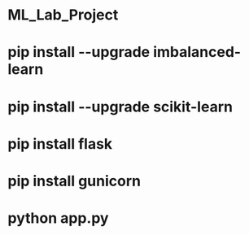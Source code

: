 # ML_Lab_Project

# pip install --upgrade imbalanced-learn
# pip install --upgrade scikit-learn
# pip install flask
# pip install gunicorn

# python app.py
